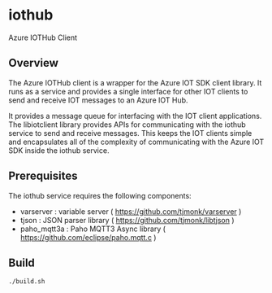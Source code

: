 # iothub
Azure IOTHub Client

## Overview

The Azure IOTHub client is a wrapper for the Azure IOT SDK client library.  It runs as a service and provides a single interface for
other IOT clients to send and receive IOT messages to an Azure IOT Hub.

It provides a message queue for interfacing with the IOT client applications.  The libiotclient library provides APIs for communicating
with the iothub service to send and receive messages.  This keeps the
IOT clients simple and encapsulates all of the complexity of communicating with the Azure IOT SDK inside the iothub service.


## Prerequisites

The iothub service requires the following components:

- varserver : variable server ( https://github.com/tjmonk/varserver )
- tjson : JSON parser library ( https://github.com/tjmonk/libtjson )
- paho_mqtt3a : Paho MQTT3 Async library ( https://github.com/eclipse/paho.mqtt.c )

## Build

```
./build.sh
```
